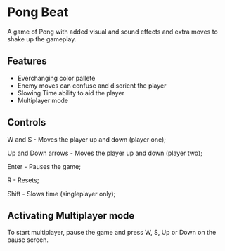 
# Pong Beat

A game of Pong with added visual and sound effects and extra moves to shake up the gameplay.





## Features

- Everchanging color pallete
- Enemy moves can confuse and disorient the player
- Slowing Time ability to aid the player
- Multiplayer mode

## Controls

W and S - Moves the player up and down (player one);

Up and Down arrows - Moves the player up and down (player two);

Enter - Pauses the game;

R - Resets;

Shift - Slows time (singleplayer only);


## Activating Multiplayer mode

To start multiplayer, pause the game and press W, S, Up or Down on the pause screen. 

